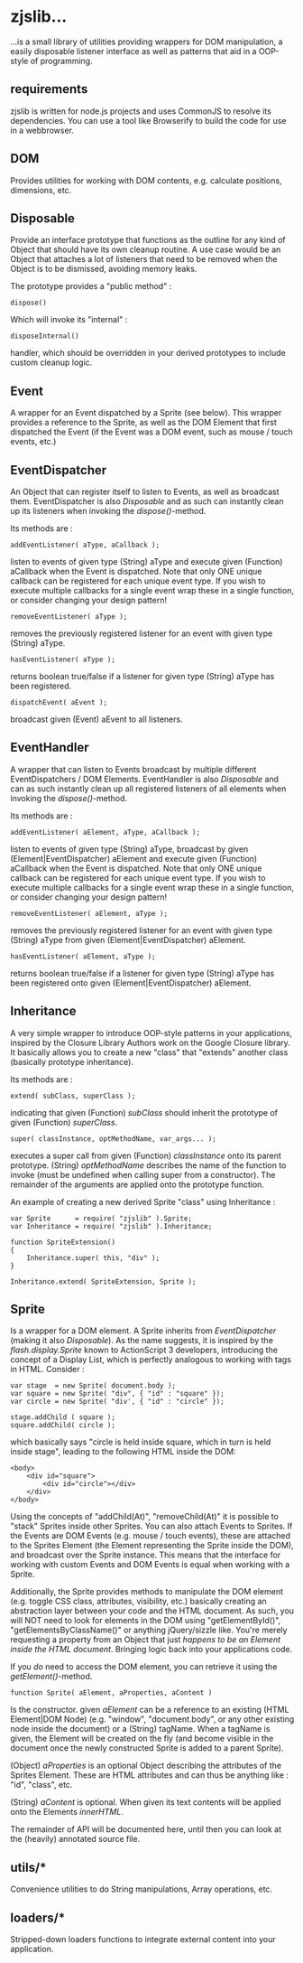 # zjslib...

...is a small library of utilities providing wrappers for DOM manipulation, a easily disposable listener interface as well
as patterns that aid in a OOP-style of programming.

## requirements

zjslib is written for node.js projects and uses CommonJS to resolve its dependencies. You can use a tool like Browserify to
build the code for use in a webbrowser.

## DOM

Provides utilities for working with DOM contents, e.g. calculate positions, dimensions, etc.

## Disposable

Provide an interface prototype that functions as the outline for any kind of Object that should have its own cleanup routine.
A use case would be an Object that attaches a lot of listeners that need to be removed when the Object is to be dismissed, avoiding
memory leaks.

The prototype provides a "public method" :

    dispose()

Which will invoke its "internal" :

    disposeInternal()

handler, which should be overridden in your derived prototypes to include custom cleanup logic.

## Event

A wrapper for an Event dispatched by a Sprite (see below). This wrapper provides a reference to the Sprite, as well as the
DOM Element that first dispatched the Event (if the Event was a DOM event, such as mouse / touch events, etc.)

## EventDispatcher

An Object that can register itself to listen to Events, as well as broadcast them. EventDispatcher is also _Disposable_ and
as such can instantly clean up its listeners when invoking the _dispose()_-method.

Its methods are :

    addEventListener( aType, aCallback );

listen to events of given type (String) aType and execute given (Function) aCallback when the Event is dispatched. Note that
only ONE unique callback can be registered for each unique event type. If you wish to execute multiple callbacks for a single
event wrap these in a single function, or consider changing your design pattern!

    removeEventListener( aType );

removes the previously registered listener for an event with given type (String) aType.

    hasEventListener( aType );

returns boolean true/false if a listener for given type (String) aType has been registered.

    dispatchEvent( aEvent );

broadcast given (Event) aEvent to all listeners.

## EventHandler

A wrapper that can listen to Events broadcast by multiple different EventDispatchers / DOM Elements. EventHandler is also _Disposable_ and
can as such instantly clean up all registered listeners of all elements when invoking the _dispose()_-method.

Its methods are :

    addEventListener( aElement, aType, aCallback );

listen to events of given type (String) aType, broadcast by given (Element|EventDispatcher) aElement and execute given (Function)
aCallback when the Event is dispatched. Note that only ONE unique callback can be registered for each unique event type. If you wish
to execute multiple callbacks for a single event wrap these in a single function, or consider changing your design pattern!

    removeEventListener( aElement, aType );

removes the previously registered listener for an event with given type (String) aType from given (Element|EventDispatcher) aElement.

    hasEventListener( aElement, aType );

returns boolean true/false if a listener for given type (String) aType has been registered onto given (Element|EventDispatcher) aElement.

## Inheritance

A very simple wrapper to introduce OOP-style patterns in your applications, inspired by the Closure Library Authors work on the Google
Closure library. It basically allows you to create a new "class" that "extends" another class (basically prototype inheritance).

Its methods are :

    extend( subClass, superClass );

indicating that given (Function) _subClass_ should inherit the prototype of given (Function) _superClass_.

    super( classInstance, optMethodName, var_args... );

executes a super call from given (Function) _classInstance_ onto its parent prototype. (String) _optMethodName_ describes the name
of the function to invoke (must be undefined when calling super from a constructor). The remainder of the arguments are applied
onto the prototype function.

An example of creating a new derived Sprite "class" using Inheritance :

    var Sprite      = require( "zjslib" ).Sprite;
    var Inheritance = require( "zjslib" ).Inheritance;

    function SpriteExtension()
    {
        Inheritance.super( this, "div" );
    }

    Inheritance.extend( SpriteExtension, Sprite );

## Sprite

Is a wrapper for a DOM element. A Sprite inherits from _EventDispatcher_ (making it also _Disposable_). As the name suggests, it
is inspired by the _flash.display.Sprite_ known to ActionScript 3 developers, introducing the concept of a Display List, which is
perfectly analogous to working with tags in HTML. Consider :

    var stage  = new Sprite( document.body );
    var square = new Sprite( "div", { "id" : "square" });
    var circle = new Sprite( "div', { "id" : "circle" });

    stage.addChild ( square );
    square.addChild( circle );

which basically says "circle is held inside square, which in turn is held inside stage", leading to the following HTML inside the DOM:

    <body>
        <div id="square">
            <div id="circle"></div>
        </div>
    </body>

Using the concepts of "addChild(At)", "removeChild(At)" it is possible to "stack" Sprites inside other Sprites. You can also attach
Events to Sprites. If the Events are DOM Events (e.g. mouse / touch events), these are attached to the Sprites Element (the Element
representing the Sprite inside the DOM), and broadcast over the Sprite instance. This means that the interface for working with
custom Events and DOM Events is equal when working with a Sprite.

Additionally, the Sprite provides methods to manipulate the DOM element (e.g. toggle CSS class, attributes, visibility, etc.)
basically creating an abstraction layer between your code and the HTML document. As such, you will NOT need to look for elements
in the DOM using "getElementById()", "getElementsByClassName()" or anything jQuery/sizzle like. You're merely requesting a property
from an Object that just _happens to be an Element inside the HTML document_. Bringing logic back into your applications code.

If you _do_ need to access the DOM element, you can retrieve it using the _getElement()_-method.

    function Sprite( aElement, aProperties, aContent )

Is the constructor. given _aElement_ can be a reference to an existing (HTML Element|DOM Node) (e.g. "window", "document.body", or
any other existing node inside the document) or a (String) tagName. When a tagName is given, the Element will be created on the fly
(and become visible in the document once the newly constructed Sprite is added to a parent Sprite).

(Object) _aProperties_ is an optional Object describing the attributes of the Sprites Element. These are HTML attributes and can thus
be anything like : "id", "class", etc.

(String) _aContent_ is optional. When given its text contents will be applied onto the Elements _innerHTML_.

The remainder of API will be documented here, until then you can look at the (heavily) annotated source file.

## utils/*

Convenience utilities to do String manipulations, Array operations, etc.

## loaders/*

Stripped-down loaders functions to integrate external content into your application.
